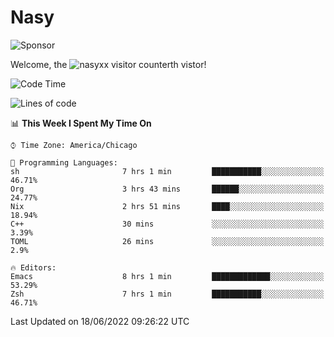 # Nasy

<!--
<p align="center">
<img height="200" src="https://github-readme-stats.vercel.app/api?username=nasyxx&count_private=true&show_icons=true&theme=dracula&include_all_commits=true"/>
<img height="200" src="https://github-readme-stats.vercel.app/api/top-langs/?username=nasyxx&theme=dracula&hide=html,jupyter+notebook&count_private=true&show_icons=true"/>
</p>

  
----------------
-->

![Sponsor](https://img.shields.io/static/v1.svg?label=Sponsor&message=%E2%9D%A4&logo=GitHub&style=flat&color=pink)
 
Welcome, the ![nasyxx visitor counter](https://count.getloli.com/get/@nasyxx?theme=rule34)th vistor!
 
<!--START_SECTION:waka-->
![Code Time](http://img.shields.io/badge/Code%20Time-2%2C491%20hrs%2031%20mins-blue)

![Lines of code](https://img.shields.io/badge/From%20Hello%20World%20I%27ve%20Written-5%20Million%20lines%20of%20code-blue)

📊 **This Week I Spent My Time On** 

```text
⌚︎ Time Zone: America/Chicago

💬 Programming Languages: 
sh                       7 hrs 1 min         ███████████░░░░░░░░░░░░░░   46.71% 
Org                      3 hrs 43 mins       ██████░░░░░░░░░░░░░░░░░░░   24.77% 
Nix                      2 hrs 51 mins       ████░░░░░░░░░░░░░░░░░░░░░   18.94% 
C++                      30 mins             ░░░░░░░░░░░░░░░░░░░░░░░░░   3.39% 
TOML                     26 mins             ░░░░░░░░░░░░░░░░░░░░░░░░░   2.9%

🔥 Editors: 
Emacs                    8 hrs 1 min         █████████████░░░░░░░░░░░░   53.29% 
Zsh                      7 hrs 1 min         ███████████░░░░░░░░░░░░░░   46.71%

```


 Last Updated on 18/06/2022 09:26:22 UTC
<!--END_SECTION:waka-->

<!-- ![visitors](https://visitor-badge.laobi.icu/badge?page_id=nasyxx.nasyxx) -->

